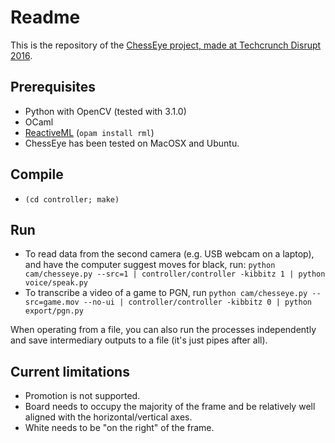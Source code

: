 # Readme

This is the repository of the [ChessEye project, made at Techcrunch Disrupt 2016](http://devpost.com/software/chesseye).

## Prerequisites
  * Python with OpenCV (tested with 3.1.0)
  * OCaml
  * [ReactiveML](http://reactiveml.org) (`opam install rml`)
  * ChessEye has been tested on MacOSX and Ubuntu.

## Compile
  * `(cd controller; make)`

## Run
  * To read data from the second camera (e.g. USB webcam on a laptop), and have the computer suggest moves for black, run: `python cam/chesseye.py --src=1 | controller/controller -kibbitz 1 | python voice/speak.py`
  * To transcribe a video of a game to PGN, run `python cam/chesseye.py --src=game.mov --no-ui | controller/controller -kibbitz 0 | python export/pgn.py`

When operating from a file, you can also run the processes independently and save intermediary outputs to a file (it's just pipes after all).

## Current limitations
  * Promotion is not supported.
  * Board needs to occupy the majority of the frame and be relatively well aligned with the horizontal/vertical axes.
  * White needs to be "on the right" of the frame.

